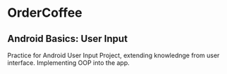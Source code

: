 # OrderCoffee

## Android Basics: User Input
Practice for Android User Input Project, extending knowlednge from user interface. Implementing OOP into the app.
